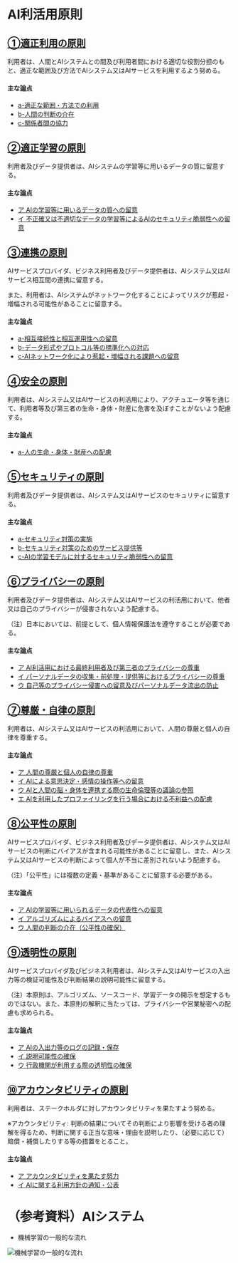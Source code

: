 # AI利活用原則

## [①適正利用の原則](./jpn/detail/01.md)
利用者は、人間とAIシステムとの間及び利用者間における適切な役割分担のもと、適正な範囲及び方法でAIシステム又はAIサービスを利用するよう努める。

#### 主な論点
* [a-適正な範囲・方法での利用](./jpn/detail/01.md#a01a)
* [b-人間の判断の介在](./jpn/detail/01.md#イ-人間の判断の介在)
* [c-関係者間の協力](./jpn/detail/01.md#ウ-関係者間の協力)


## [②適正学習の原則](./jpn/detail/02.md)
利用者及びデータ提供者は、AIシステムの学習等に用いるデータの質に留意する。

#### 主な論点
* [ア AIの学習等に用いるデータの質への留意](./jpn/detail/02.md#a-AIの学習等に用いるデータの質への留意)
* [イ 不正確又は不適切なデータの学習等によるAIのセキュリティ脆弱性への留意](./jpn/detail/02.md#b-不正確又は不適切なデータの学習等によるAIのセキュリティ脆弱性への留意)


## [③連携の原則](./jpn/detail/03.md)
AIサービスプロバイダ、ビジネス利用者及びデータ提供者は、AIシステム又はAIサービス相互間の連携に留意する。

また、利用者は、AIシステムがネットワーク化することによってリスクが惹起・増幅される可能性があることに留意する。

#### 主な論点
* [a-相互接続性と相互運用性への留意](./jpn/detail/03.md#a-相互接続性と相互運用性への留意)
* [b-データ形式やプロトコル等の標準化への対応](./jpn/detail/03.md#b-データ形式やプロトコル等の標準化への対応)
* [c-AIネットワーク化により惹起・増幅される課題への留意](./jpn/detail/03.md#c-AIネットワーク化により惹起・増幅される課題への留意)


## [④安全の原則](./jpn/detail/04.md)
利用者は、AIシステム又はAIサービスの利活用により、アクチュエータ等を通じて、利用者等及び第三者の生命・身体・財産に危害を及ぼすことがないよう配慮する。

#### 主な論点
* [a-人の生命・身体・財産への配慮](./jpn/detail/04.md#a-人の生命・身体・財産への配慮)


## [⑤セキュリティの原則](./jpn/detail/05.md)
利用者及びデータ提供者は、AIシステム又はAIサービスのセキュリティに留意する。

#### 主な論点
* [a-セキュリティ対策の実施](./jpn/detail/05.md#a-セキュリティ対策の実施)
* [b-セキュリティ対策のためのサービス提供等](./jpn/detail/05.md#b-セキュリティ対策のためのサービス提供等)
* [c-AIの学習モデルに対するセキュリティ脆弱性への留意](./jpn/detail/05.md#c-AIの学習モデルに対するセキュリティ脆弱性への留意)


## [⑥プライバシーの原則]()
利用者及びデータ提供者は、AIシステム又はAIサービスの利活用において、他者又は自己のプライバシーが侵害されないよう配慮する。

（注）日本においては、前提として、個人情報保護法を遵守することが必要である。

#### 主な論点
* [ア AI利活用における最終利用者及び第三者のプライバシーの尊重]()
* [イ パーソナルデータの収集・前処理・提供等におけるプライバシーの尊重]()
* [ウ 自己等のプライバシー侵害への留意及びパーソナルデータ流出の防止]()


## [⑦尊厳・自律の原則]()
利用者は、AIシステム又はAIサービスの利活用において、人間の尊厳と個人の自律を尊重する。

#### 主な論点
* [ア 人間の尊厳と個人の自律の尊重]()
* [イ AIによる意思決定・感情の操作等への留意]()
* [ウ AIと人間の脳・身体を連携する際の生命倫理等の議論の参照]()
* [エ AIを利用したプロファイリングを行う場合における不利益への配慮]()


## [⑧公平性の原則]()
AIサービスプロバイダ、ビジネス利用者及びデータ提供者は、AIシステム又はAIサービスの判断にバイアスが含まれる可能性があることに留意し、また、AIシステム又はAIサービスの判断によって個人が不当に差別されないよう配慮する。

（注）「公平性」には複数の定義・基準があることに留意する必要がある。

#### 主な論点
* [ア AIの学習等に用いられるデータの代表性への留意]()
* [イ アルゴリズムによるバイアスへの留意]()
* [ウ 人間の判断の介在（公平性の確保）]()


## [⑨透明性の原則]()
AIサービスプロバイダ及びビジネス利用者は、AIシステム又はAIサービスの入出力等の検証可能性及び判断結果の説明可能性に留意する。

（注）本原則は、アルゴリズム、ソースコード、学習データの開示を想定するものではない。また、本原則の解釈に当たっては、プライバシーや営業秘密への配慮も求められる。

#### 主な論点
* [ア AIの入出力等のログの記録・保存]()
* [イ 説明可能性の確保]()
* [ウ 行政機関が利用する際の透明性の確保]()


## [⑩アカウンタビリティの原則]()
利用者は、ステークホルダに対しアカウンタビリティを果たすよう努める。

※アカウンタビリティ: 判断の結果についてその判断により影響を受ける者の理解を得るため、判断に関する正当な意味・理由を説明したり、（必要に応じて）賠償・補償したりする等の措置をとること。

#### 主な論点
* [ア アカウンタビリティを果たす努力]()
* [イ AIに関する利用方針の通知・公表]()


# （参考資料）AIシステム

* 機械学習の一般的な流れ

![機械学習の一般的な流れ](https://kohichi000000.github.io/ImgForDraftAIUtilGL/MLFlow.png)


